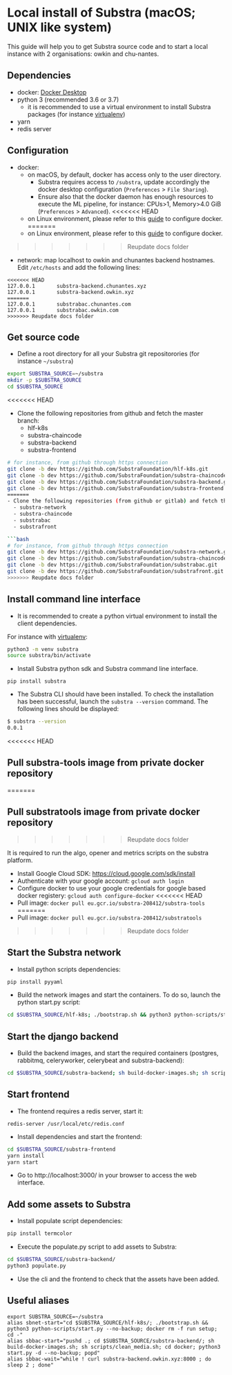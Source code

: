 # Local install of Substra (macOS; UNIX like system)

This guide will help you to get Substra source code and to start a local instance with 2 organisations: owkin and chu-nantes.

## Dependencies

- docker: [Docker Desktop](https://www.docker.com/products/docker-desktop)
- python 3 (recommended 3.6 or 3.7)
  - it is recommended to use a virtual environment to install Substra packages (for instance [virtualenv](https://virtualenv.pypa.io/en/latest/))
- yarn
- redis server

## Configuration

- docker:
  - on macOS, by default, docker has access only to the user directory.
    - Substra requires access to `/substra`, update accordingly the docker desktop configuration (`Preferences` > `File Sharing`).
    - Ensure also that the docker daemon has enough resources to execute the ML pipeline, for instance: CPUs>1, Memory>4.0 GiB (`Preferences` > `Advanced`).
<<<<<<< HEAD
  - on Linux environment, please refer to this [guide](https://github.com/SubstraFoundation/substra-backend/blob/master/README.md) to configure docker.
=======
  - on Linux environment, please refer to this [guide](https://github.com/SubstraFoundation/substrabac/blob/master/README.md) to configure docker.
>>>>>>> Reupdate docs folder

- network: map localhost to owkin and chunantes backend hostnames. Edit `/etc/hosts` and add the following lines:

```
<<<<<<< HEAD
127.0.0.1       substra-backend.chunantes.xyz
127.0.0.1       substra-backend.owkin.xyz
=======
127.0.0.1       substrabac.chunantes.com
127.0.0.1       substrabac.owkin.com
>>>>>>> Reupdate docs folder
```

## Get source code

- Define a root directory for all your Substra git repositorories (for instance `~/substra`)

```bash
export SUBSTRA_SOURCE=~/substra
mkdir -p $SUBSTRA_SOURCE
cd $SUBSTRA_SOURCE
```

<<<<<<< HEAD
- Clone the following repositories from github and fetch the master branch:
  - hlf-k8s
  - substra-chaincode
  - substra-backend
  - substra-frontend

```bash
# for instance, from github through https connection
git clone -b dev https://github.com/SubstraFoundation/hlf-k8s.git
git clone -b dev https://github.com/SubstraFoundation/substra-chaincode.git
git clone -b dev https://github.com/SubstraFoundation/substra-backend.git
git clone -b dev https://github.com/SubstraFoundation/substra-frontend.git
=======
- Clone the following repositories (from github or gitlab) and fetch the master branch:
  - substra-network
  - substra-chaincode
  - substrabac
  - substrafront

```bash
# for instance, from github through https connection
git clone -b dev https://github.com/SubstraFoundation/substra-network.git
git clone -b dev https://github.com/SubstraFoundation/substra-chaincode.git
git clone -b dev https://github.com/SubstraFoundation/substrabac.git
git clone -b dev https://github.com/SubstraFoundation/substrafront.git
>>>>>>> Reupdate docs folder
```

## Install command line interface

- It is recommended to create a python virtual environment to install the client dependencies.

For instance with [virtualenv](https://virtualenv.pypa.io/en/latest/):

```bash
python3 -m venv substra
source substra/bin/activate
```

- Install Substra python sdk and Substra command line interface.

```
pip install substra
```

- The Substra CLI should have been installed. To check the installation has been successful, launch the `substra --version` command. The following lines should be displayed:

```bash
$ substra --version
0.0.1
```

<<<<<<< HEAD
## Pull substra-tools image from private docker repository
=======
## Pull substratools image from private docker repository
>>>>>>> Reupdate docs folder

It is required to run the algo, opener and metrics scripts on the substra
platform.

- Install Google Cloud SDK: https://cloud.google.com/sdk/install
- Authenticate with your google account: `gcloud auth login`
- Configure docker to use your google credentials for google based docker registery: `gcloud auth configure-docker`
<<<<<<< HEAD
- Pull image: `docker pull eu.gcr.io/substra-208412/substra-tools`
=======
- Pull image: `docker pull eu.gcr.io/substra-208412/substratools`
>>>>>>> Reupdate docs folder

## Start the Substra network

- Install python scripts dependencies:

```bash
pip install pyyaml
```

- Build the network images and start the containers. To do so, launch the python start.py script:

```bash
cd $SUBSTRA_SOURCE/hlf-k8s; ./bootstrap.sh && python3 python-scripts/start.py --no-backup;
```


## Start the django backend

- Build the backend images, and start the required containers (postgres, rabbitmq, celeryworker, celerybeat and substra-backend):

```bash
cd $SUBSTRA_SOURCE/substra-backend; sh build-docker-images.sh; sh scripts/clean_media.sh; cd docker; python3 start.py -d --no-backup;
```

## Start frontend

- The frontend requires a redis server, start it:

```
redis-server /usr/local/etc/redis.conf
```

- Install dependencies and start the frontend:

```bash
cd $SUBSTRA_SOURCE/substra-frontend
yarn install
yarn start
```

- Go to http://localhost:3000/ in your browser to access the web interface.

## Add some assets to Substra

- Install populate script dependencies:

```bash
pip install termcolor
```

- Execute the populate.py script to add assets to Substra:

```bash
cd $SUBSTRA_SOURCE/substra-backend/
python3 populate.py
```

- Use the cli and the frontend to check that the assets have been added.

## Useful aliases

```
export SUBSTRA_SOURCE=~/substra
alias sbnet-start="cd $SUBSTRA_SOURCE/hlf-k8s/; ./bootstrap.sh && python3 python-scripts/start.py --no-backup; docker rm -f run setup; cd -"
alias sbbac-start="pushd .; cd $SUBSTRA_SOURCE/substra-backend/; sh build-docker-images.sh; sh scripts/clean_media.sh; cd docker; python3 start.py -d --no-backup; popd"
alias sbbac-wait="while ! curl substra-backend.owkin.xyz:8000 ; do sleep 2 ; done"
```
